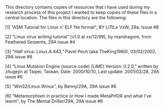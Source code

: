 This directory contains copies of resources that I  have used during my research process of this project
I wanted to keep copies of these files in a central location.
The files in this directory are the following:

[1] "ASM Tutorial for Linux  n' ELF file format", BY LiTtLe VxW, 29a, Issue #8 

[2] “Linux virus writing tutorial” [v1.0 at xx/12/99], by mandragore, from Feathered Serpents, 29A issue #4

[3] "Half virus: Linux.A.443,” Pavel Pech (aka TheKing1980), 03/02/2002, 29A issue #6

[4] “Linux Mutation Engine (source code) [LiME] Version: 0.2.0,” written by zhugejin at Taipei, Taiwan; Date: 2000/10/10, Last update: 2001/02/28, 29A issue #6

[5] ”Win32/Linux.Winux”, by Benny/29A, 29A issue #6

[6] “Metamorphism in practice or How I made MetaPHOR and what I've learnt”, by The Mental Driller/29A, 29A issue #6

